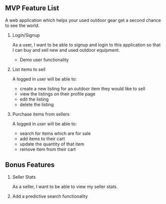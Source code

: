## MVP Feature List

A web application which helps your used outdoor gear get a second chance
to see the world.

1. Login/Signup

   As a user, I want to be able to signup and login to this application so that I can
   buy and sell new and used outdoor equipment.

   - Demo user functionality

2. List items to sell

   A logged in user will be able to:

   - create a new listing for an outdoor item they would like to sell
   - view the listings on their profile page
   - edit the listing
   - delete the listing

3. Purchase items from sellers

   A logged in user will be able to:

   - search for items which are for sale
   - add items to their cart
   - update the quantity of that item
   - remove item from their cart

## Bonus Features

1. Seller Stats

   As a seller, I want to be able to view my seller stats.

2. Add a predictive search functionality
